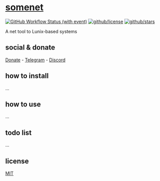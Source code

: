 # [somenet]()

[![GitHub Workflow Status (with event)](https://img.shields.io/github/actions/workflow/status/tarsislimadev/somenet/github-release.yml)](https://github.com/tarsislimadev/somenet/actions/workflows/github-release.yml) [![github/license](https://img.shields.io/github/license/tarsislimadev/somenet)](https://img.shields.io/github/license/tarsislimadev/somenet)  [![github/stars](https://img.shields.io/github/stars/tarsislimadev/somenet?style=social)](https://img.shields.io/github/stars/tarsislimadev/somenet?style=social)

A net tool to Lunix-based systems

## social & donate

[Donate](https://link.mercadopago.com.br/brtmvdl) - [Telegram](#) - [Discord](#)

## how to install

...

## how to use

...

## todo list

...

## license

[MIT](./LICENSE)
